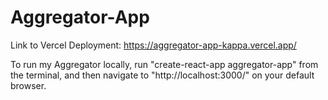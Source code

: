 # Aggregator-App

Link to Vercel Deployment: 
https://aggregator-app-kappa.vercel.app/

To run my Aggregator locally, run "create-react-app aggregator-app" from the terminal, and then navigate to 
"http://localhost:3000/" on your default browser.